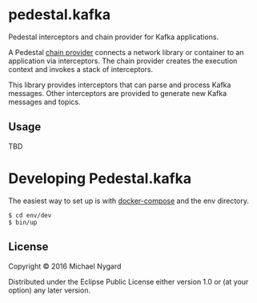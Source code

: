 # pedestal.kafka

Pedestal interceptors and chain provider for Kafka applications.

A Pedestal
[chain provider](https://io.pedestal/reference/chain-provider)
connects a network library or container to an application via
interceptors. The chain provider creates the execution context and
invokes a stack of interceptors.

This library provides interceptors that can parse and process Kafka
messages. Other interceptors are provided to generate new Kafka
messages and topics.

## Usage

TBD

# Developing Pedestal.kafka

The easiest way to set up is with
[docker-compose](https://docs.docker.com/compose/) and the env
directory.

```
$ cd env/dev
$ bin/up
```

## License

Copyright © 2016 Michael Nygard

Distributed under the Eclipse Public License either version 1.0 or (at
your option) any later version.
